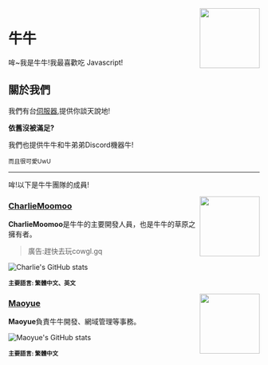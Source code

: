 <img src="https://cdn.discordapp.com/avatars/836204711454834688/ec51f3aed0943f79239a05124e863dd5.webp?size=1024" align="right" width="120"/>

# 牛牛
哞~我是牛牛!我最喜歡吃 Javascript!

## 關於我們
我們有台<a href="https://dsc.im/cgl">伺服器</a>,提供你談天說地!

<b>依舊沒被滿足?</b>

我們也提供牛牛和牛弟弟Discord機器牛!

<sub>而且很可愛UwU</sub>

***

哞!以下是牛牛團隊的成員!



<img src="https://github.com/charlie-moomoo.png" align="right" width="120"/>

### [CharlieMoomoo](https://github.com/charlie-moomoo)

**CharlieMoomoo**是牛牛的主要開發人員，也是牛牛的草原之擁有者。
> 廣告:趕快去玩cowgl.gq

![Charlie's GitHub stats](https://github-readme-stats.vercel.app/api?username=charlie-moomoo&show_icons=true&custom_title=CharlieMoomoo&bg_color=181818&text_color=ffffff&hide_border=true&icon_color=FCE38A&title_color=FCE38A)

<sub><b>主要語言: 繁體中文、英文</b></sub>

<!--img src="https://github.com/OL99-ols.png" align="right" width="120"/>

### [OL99](https://github.com/OL99-ols)

- Minecraft 建設
- 牛牛開發者
- Javascript

**OL99** 是第二位牛牛團隊的成員,善於遊玩 Minecraft。

![OL99-ols's GitHub stats](https://github-readme-stats.vercel.app/api?username=OL99-ols&show_icons=true&custom_title=OL-Star&bg_color=181818&text_color=ffffff)

<sub><b>主要語言: 繁體中文、英文</b></sub>

<img src="https://github.com/aweirdscratcher.png" align="right" width="120"/>

### [AWeirdDev](https://github.com/AWeirdScratcher)

- Python 開發者
- 正在學習 Javascript
- 牛牛開發者
- [網頁開發](https://littlecow.gq/?test=true)

**AWeirdDev** 是機器牛的開發人員,且時常協助關於牛牛的各項事務。

> CharlieMoomoo 說: DALAO DETECTED


![aweirddev's GitHub stats](https://github-readme-stats.vercel.app/api?username=aweirdscratcher&show_icons=true&custom_title=AWeirdDev&bg_color=181818&text_color=ffffff&hide_border=true&icon_color=0995ec&border_radius=24)

<sub><b>口頭禪</b> :click it, UwU, sus, 查理王</sub>

<sub><b>主要語言: 繁體中文、英文、AWeirdLang</b></sub-->

<img src="https://github.com/MagicTeaMC.png" align="right" width="120"/>

### [Maoyue](https://github.com/MagicTeaMC)

**Maoyue**負責牛牛開發、網域管理等事務。


![Maoyue's GitHub stats](https://github-readme-stats.vercel.app/api?username=MagicTeaMC&show_icons=true&theme=radical&title=Maoyue&hide_border=true)

<sub><b>主要語言: 繁體中文</b></sub>
